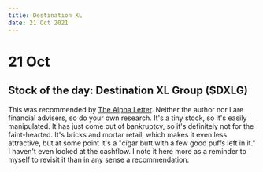 ```yaml
---
title: Destination XL
date: 21 Oct 2021
---
```

# 21 Oct 

## Stock of the day: Destination XL Group ($DXLG)

This was recommended by [The Alpha Letter](https://www.alphaletter.co/p/invest-in-stocks-like-nancy-pelosi-ded).
Neither the author nor I are financial advisers, so do your own research.
It's a tiny stock, so it's easily manipulated. It has just come out of bankruptcy, so it's definitely not for the faint-hearted.
It's bricks and mortar retail, which makes it even less attractive, but at some point it's a "cigar butt with a few good puffs left in it."
I haven't even looked at the cashflow. 
I note it here more as a reminder to myself to revisit it than in any sense a recommendation.



